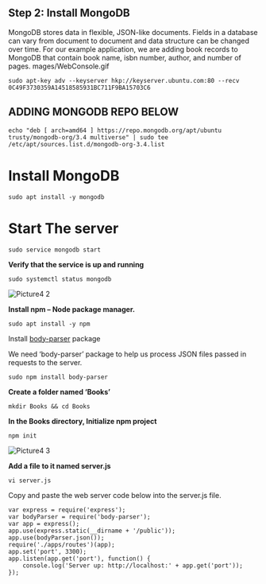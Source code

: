 ## Step 2: Install MongoDB

MongoDB stores data in flexible, JSON-like documents. Fields in a database can vary from document to document and data structure can be changed over time. For our example application, we are adding book records to MongoDB that contain book name, isbn number, author, and number of pages.
mages/WebConsole.gif

```
sudo apt-key adv --keyserver hkp://keyserver.ubuntu.com:80 --recv 0C49F3730359A14518585931BC711F9BA15703C6
```
## ADDING MONGODB REPO BELOW
```
echo "deb [ arch=amd64 ] https://repo.mongodb.org/apt/ubuntu trusty/mongodb-org/3.4 multiverse" | sudo tee /etc/apt/sources.list.d/mongodb-org-3.4.list
```
# Install MongoDB
```
sudo apt install -y mongodb
```

# Start The server
```
sudo service mongodb start
```
**Verify that the service is up and running**
```
sudo systemctl status mongodb
```

![Picture4 2](https://user-images.githubusercontent.com/130314772/234302603-1827e0b2-7351-441e-abb0-55aa667c4a44.png)

**Install npm – Node package manager.**
```
sudo apt install -y npm
```

Install [body-parser](https://www.npmjs.com/package/body-parser) package

We need ‘body-parser’ package to help us process JSON files passed in requests to the server.
```
sudo npm install body-parser
```

**Create a folder named ‘Books’**
```
mkdir Books && cd Books
```
**In the Books directory, Initialize npm project**
```
npm init
```

![Picture4 3](https://user-images.githubusercontent.com/130314772/234304310-43c7ce9d-3897-4302-870b-b59044c752de.png)

**Add a file to it named server.js**
```
vi server.js
```

Copy and paste the web server code below into the server.js file.
```
var express = require('express');
var bodyParser = require('body-parser');
var app = express();
app.use(express.static(__dirname + '/public'));
app.use(bodyParser.json());
require('./apps/routes')(app);
app.set('port', 3300);
app.listen(app.get('port'), function() {
    console.log('Server up: http://localhost:' + app.get('port'));
});

```


